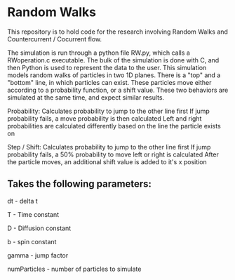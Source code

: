 # Random Walks
This repository is to hold code for the research involving Random Walks and Countercurrent / Cocurrent flow.

The simulation is run through a python file RW.py, which calls a RWoperation.c executable. The bulk of the simulation is done with C, and then Python is used to represent the data to the user. This simulation models random walks of particles in two 1D planes. There is a "top" and a "bottom" line, in which particles can exist. These particles move either according to a probability function, or a shift value. These two behaviors are simulated at the same time, and expect similar results. 

Probability:
  Calculates probability to jump to the other line first
  If jump probability fails, a move probability is then calculated
  Left and right probabilities are calculated differently based on the line the particle exists on

Step / Shift:
  Calculates probability to jump to the other line first
  If jump probability fails, a 50% probability to move left or right is calculated
  After the particle moves, an additional shift value is added to it's x position

## Takes the following parameters:
dt - delta t

T - Time constant

D - Diffusion constant

b - spin constant

gamma - jump factor

numParticles - number of particles to simulate

